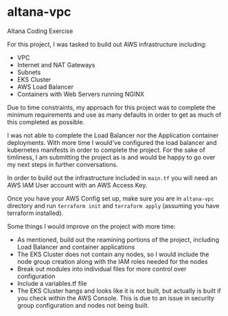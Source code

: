 # altana-vpc
Altana Coding Exercise

For this project, I was tasked to build out AWS infrastructure including:
- VPC
- Internet and NAT Gateways
- Subnets
- EKS Cluster
- AWS Load Balancer
- Containers with Web Servers running NGINX

Due to time constraints, my approach for this project was to complete the minimum requirements and use as many defaults in order to get as much of this completed as possible. 

I was not able to complete the Load Balancer nor the Application container deployments. With more time I would've configured the load balancer and kubernetes manifests in order to complete the project. For the sake of timliness, I am submitting the project as is and would be happy to go over my next steps in further conversations.

In order to build out the infrastructure included in `main.tf` you will need an AWS IAM User account with an AWS Access Key.

Once you have your AWS Config set up, make sure you are in `altana-vpc` directory and run `terraform init` and `terraform apply` (assuming you have terraform installed).

Some things I would improve on the project with more time:
- As mentioned, build out the reamining portions of the project, including Load Balancer and container applications
- The EKS Cluster does not contain any nodes, so I would include the node group creation along with the IAM roles needed for the nodes
- Break out modules into individual files for more control over configuration
- Include a variables.tf file
- The EKS Cluster hangs and looks like it is not built, but actually is built if you check within the AWS Console. This is due to an issue in security group configuration and nodes not being built. 